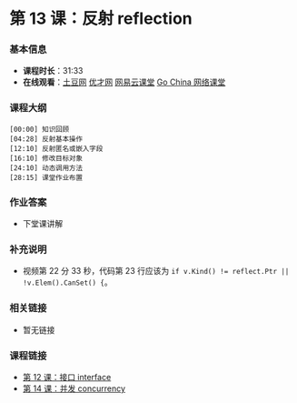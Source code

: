 第 13 课：反射 reflection
==========================

### 基本信息

- **课程时长**：31:33
- **在线观看**：[土豆网](http://www.tudou.com/programs/view/luV8Do0Szqw/) [优才网](http://www.ucai.cn/course/chapter/69/3259/4707) [网易云课堂](http://study.163.com/course/courseLearn.htm?courseId=306002#/learn/video?lessonId=421024&courseId=306002) [Go China 网络课堂](http://edu.go-china.org/course/1/learn#lesson/13)

### 课程大纲

	[00:00] 知识回顾
	[04:28] 反射基本操作
	[12:10] 反射匿名或嵌入字段
	[16:10] 修改目标对象
	[24:10] 动态调用方法
	[28:15] 课堂作业布置
	
### 作业答案

- 下堂课讲解

### 补充说明

- 视频第 22 分 33 秒，代码第 23 行应该为 `if v.Kind() != reflect.Ptr || !v.Elem().CanSet() {`。

### 相关链接

- 暂无链接

### 课程链接

- [第 12 课：接口 interface](lecture12.md)
- [第 14 课：并发 concurrency](lecture14.md)
